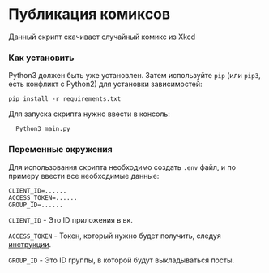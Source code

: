 # Публикация комиксов

Данный скрипт скачивает случайный комикс из Xkcd

### Как установить

Python3 должен быть уже установлен.
Затем используйте `pip` (или `pip3`, есть конфликт с Python2) для установки зависимостей:
```
pip install -r requirements.txt
```

Для запуска скрипта нужно ввести в консоль:

```
  Python3 main.py
```

### Переменные окружения

Для использования скрипта необходимо создать `.env` файл, и по примеру ввести все необходимые данные:
```
CLIENT_ID=......
ACCESS_TOKEN=......
GROUP_ID=......
```  

`CLIENT_ID` - Это ID приложения в вк.

`ACCESS_TOKEN` - Токен, который нужно будет получить, следуя [инструкции](https://vk.com/dev/implicit_flow_user).

`GROUP_ID` - Это ID группы, в которой будут выкладываться посты.
